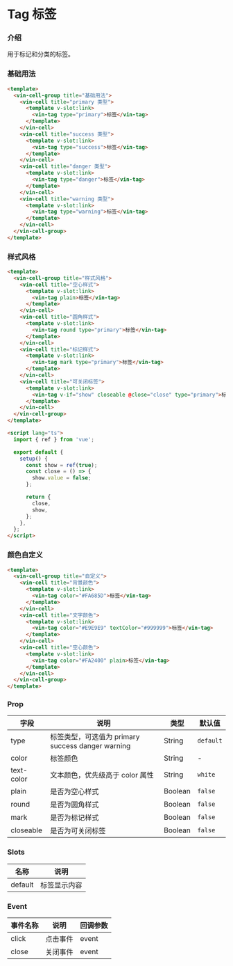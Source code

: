 # Tag 标签

### 介绍

用于标记和分类的标签。

### 基础用法

```html
<template>
  <vin-cell-group title="基础用法">
    <vin-cell title="primary 类型">
      <template v-slot:link>
        <vin-tag type="primary">标签</vin-tag>
      </template>
    </vin-cell>
    <vin-cell title="success 类型">
      <template v-slot:link>
        <vin-tag type="success">标签</vin-tag>
      </template>
    </vin-cell>
    <vin-cell title="danger 类型">
      <template v-slot:link>
        <vin-tag type="danger">标签</vin-tag>
      </template>
    </vin-cell>
    <vin-cell title="warning 类型">
      <template v-slot:link>
        <vin-tag type="warning">标签</vin-tag>
      </template>
    </vin-cell>
  </vin-cell-group>
</template>
```

### 样式风格

```html
<template>
  <vin-cell-group title="样式风格">
    <vin-cell title="空心样式">
      <template v-slot:link>
        <vin-tag plain>标签</vin-tag>
      </template>
    </vin-cell>
    <vin-cell title="圆角样式">
      <template v-slot:link>
        <vin-tag round type="primary">标签</vin-tag>
      </template>
    </vin-cell>
    <vin-cell title="标记样式">
      <template v-slot:link>
        <vin-tag mark type="primary">标签</vin-tag>
      </template>
    </vin-cell>
    <vin-cell title="可关闭标签">
      <template v-slot:link>
        <vin-tag v-if="show" closeable @close="close" type="primary">标签</vin-tag>
      </template>
    </vin-cell>
  </vin-cell-group>
</template>

<script lang="ts">
  import { ref } from 'vue';

  export default {
    setup() {
      const show = ref(true);
      const close = () => {
        show.value = false;
      };

      return {
        close,
        show,
      };
    },
  };
</script>
```

### 颜色自定义

```html
<template>
  <vin-cell-group title="自定义">
    <vin-cell title="背景颜色">
      <template v-slot:link>
        <vin-tag color="#FA685D">标签</vin-tag>
      </template>
    </vin-cell>
    <vin-cell title="文字颜色">
      <template v-slot:link>
        <vin-tag color="#E9E9E9" textColor="#999999">标签</vin-tag>
      </template>
    </vin-cell>
    <vin-cell title="空心颜色">
      <template v-slot:link>
        <vin-tag color="#FA2400" plain>标签</vin-tag>
      </template>
    </vin-cell>
  </vin-cell-group>
</template>
```

### Prop

| 字段       | 说明                                              | 类型    | 默认值    |
| ---------- | ------------------------------------------------- | ------- | --------- |
| type       | 标签类型，可选值为 primary success danger warning | String  | `default` |
| color      | 标签颜色                                          | String  | -         |
| text-color | 文本颜色，优先级高于 color 属性                   | String  | `white`   |
| plain      | 是否为空心样式                                    | Boolean | `false`   |
| round      | 是否为圆角样式                                    | Boolean | `false`   |
| mark       | 是否为标记样式                                    | Boolean | `false`   |
| closeable  | 是否为可关闭标签                                  | Boolean | `false`   |

### Slots

| 名称    | 说明         |
| ------- | ------------ |
| default | 标签显示内容 |

### Event

| 事件名称 | 说明     | 回调参数 |
| -------- | -------- | -------- |
| click    | 点击事件 | event    |
| close    | 关闭事件 | event    |
